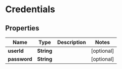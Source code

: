 
# Credentials

## Properties
Name | Type | Description | Notes
------------ | ------------- | ------------- | -------------
**userId** | **String** |  |  [optional]
**password** | **String** |  |  [optional]



